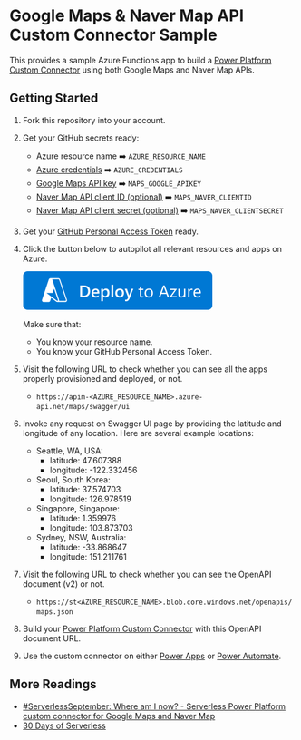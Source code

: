 # Google Maps & Naver Map API Custom Connector Sample #

This provides a sample Azure Functions app to build a [Power Platform Custom Connector](https://docs.microsoft.com/connectors/custom-connectors/?WT.mc_id=dotnet-75362-juyoo) using both Google Maps and Naver Map APIs.



## Getting Started ##

1. Fork this repository into your account.
2. Get your GitHub secrets ready:
   * Azure resource name ➡️ `AZURE_RESOURCE_NAME`
   * [Azure credentials](https://github.com/Azure/login#configure-deployment-credentials) ➡️ `AZURE_CREDENTIALS`
   * [Google Maps API key](https://developers.google.com/maps/documentation/maps-static) ➡️ `MAPS_GOOGLE_APIKEY`
   * [Naver Map API client ID (optional)](https://api.ncloud-docs.com/docs/en/ai-naver-mapsstaticmap) ➡️ `MAPS_NAVER_CLIENTID`
   * [Naver Map API client secret (optional)](https://api.ncloud-docs.com/docs/en/ai-naver-mapsstaticmap) ➡️ `MAPS_NAVER_CLIENTSECRET`

3. Get your [GitHub Personal Access Token](https://docs.github.com/en/authentication/keeping-your-account-and-data-secure/creating-a-personal-access-token) ready.
4. Click the button below to autopilot all relevant resources and apps on Azure.

   [![Deploy To Azure](https://raw.githubusercontent.com/Azure/azure-quickstart-templates/master/1-CONTRIBUTION-GUIDE/images/deploytoazure.svg?sanitize=true)](https://portal.azure.com/#create/Microsoft.Template/uri/https%3A%2F%2Fraw.githubusercontent.com%2Fjustinyoo%2Fgoogle-naver-maps-custom-connector-sample%2Fmain%2FResources%2Fazuredeploy.json)

   Make sure that:

   * You know your resource name.
   * You know your GitHub Personal Access Token.

5. Visit the following URL to check whether you can see all the apps properly provisioned and deployed, or not.

   * `https://apim-<AZURE_RESOURCE_NAME>.azure-api.net/maps/swagger/ui`

6. Invoke any request on Swagger UI page by providing the latitude and longitude of any location. Here are several example locations:
   * Seattle, WA, USA:
     * latitude: 47.607388
     * longitude: -122.332456
   * Seoul, South Korea:
     * latitude: 37.574703
     * longitude: 126.978519
   * Singapore, Singapore:
     * latitude: 1.359976
     * longitude: 103.873703
   * Sydney, NSW, Australia:
     * latitude: -33.868647
     * longitude: 151.211761

7. Visit the following URL to check whether you can see the OpenAPI document (v2) or not.

   * `https://st<AZURE_RESOURCE_NAME>.blob.core.windows.net/openapis/maps.json`

8. Build your [Power Platform Custom Connector](https://docs.microsoft.com/connectors/custom-connectors/?WT.mc_id=dotnet-75362-juyoo) with this OpenAPI document URL.
9. Use the custom connector on either [Power Apps](https://docs.microsoft.com/power-apps/powerapps-overview?WT.mc_id=dotnet-75362-juyoo) or [Power Automate](https://docs.microsoft.com/power-automate/getting-started?WT.mc_id=dotnet-75362-juyoo).


## More Readings ##

* [#ServerlessSeptember: Where am I now? - Serverless Power Platform custom connector for Google Maps and Naver Map](https://azure.github.io/Cloud-Native/blog/to-be-announced)
* [30 Days of Serverless](https://azure.github.io/Cloud-Native/serverless-september/30DaysOfServerless)
